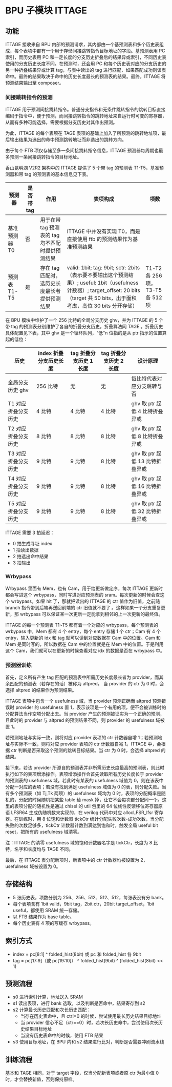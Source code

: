 # BPU 子模块 ITTAGE

## 功能

ITTAGE 接收来自 BPU 内部的预测请求，其内部由一个基预测表和多个历史表组成，每个表项中都有一个用于存储间接跳转指令目标地址的字段。基预测表用 PC 索引，而历史表用 PC 和一定长度的分支历史折叠后的结果异或索引，不同历史表使用的分支历史长度不同。在预测时，还会用 PC 和每个历史表对应的分支历史的另一种折叠结果异或计算 tag，与表中读出的 tag 进行匹配，如果匹配成功则该表命中。最终的结果取决于命中的历史长度最长的预测表的结果。最终，ITTAGE 将预测结果输出至 composer。

### 间接跳转指令的预测

ITTAGE 用于预测间接跳转指令。普通分支指令和无条件跳转指令的跳转目标直接编码于指令中，便于预测，而间接跳转指令的跳转地址来自运行时可变的寄存器，从而有多种可能选择，需要根据分支历史对其作出预测。

为此，ITTAGE 的每个表项在 TAGE 表项的基础上加入了所预测的跳转地址项，最后输出结果为选出的命中预测跳转地址而非选出的跳转方向。

由于每个 FTB 项仅存储至多一条间接跳转指令信息，ITTAGE 预测器每周期也最多预测一条间接跳转指令的目标地址。

香山昆明湖 V2R2 架构中的 ITTAGE 提供了 5 个带 tag 的预测表 T1-T5，基准预测器和带 tag 的预测表的基本信息见下表。

| **预测器**    | **是否带 tag** | **作用**                                         | **表项构成**                                                                                                   | **项数**                        |
| ------------- | -------------- | ------------------------------------------------ | -------------------------------------------------------------------------------------------------------------- | ------------------------------- |
| 基准预测器 T0 | 否             | 用于在带 tag 预测表的 tag 均不匹配时提供预测结果 | ITTAGE 中并没有实现 T0，而是直接使用 ftb 的预测结果作为基准预测结果                                            |                                 |
| 预测表 T1-T5  | 是             | 存在 tag 匹配时，选历史长度最长者提供预测结果    | valid: 1bit; tag: 9bit; sctr: 2bits（表示要不要输出这个预测结果）; useful: 1bit（usefulness 计数器）; target_offset: 20 bits（target 共 50 bits，出于面积考虑，高位 30 bits 分开存储） | T1-T2 各 256 项， T3-T5 各 512 项 |

在 BPU 模块中维护了一个 256 比特的全局分支历史 ghv，并为 ITTAGE 的 5 个带 tag 的预测表分别维护了各自的折叠分支历史，折叠算法同 TAGE 。折叠历史具体配置见下表，其中 ghv 是一个循环队列，"低"n 位指的是从 ptr 指示的位置算起的低位：

| **历史**            | **index 折叠分支历史长度** | **tag 折叠分支历史 1 长度** | **tag 折叠分支历史 2 长度** | **设计原理**                    |
| ------------------- | -------------------------- | --------------------------- | --------------------------- | ------------------------------- |
| 全局分支历史 ghv    | 256 比特                   | 无                          | 无                          | 每比特代表对应分支跳转与否      |
| T1 对应折叠分支历史 | 4 比特                     | 4 比特                      | 4 比特                      | ghv 取 ptr 起低 4 比特折叠异或  |
| T2 对应折叠分支历史 | 8 比特                     | 8 比特                      | 8 比特                      | ghv 取 ptr 起低 8 比特折叠异或  |
| T3 对应折叠分支历史 | 9 比特                     | 9 比特                      | 8 比特                      | ghv 取 ptr 起低 13 比特折叠异或 |
| T4 对应折叠分支历史 | 9 比特                     | 9 比特                      | 8 比特                      | ghv 取 ptr 起低 16 比特折叠异或 |
| T5 对应折叠分支历史 | 9 比特                     | 9 比特                      | 8 比特                      | ghv 取 ptr 起低 32 比特折叠异或 |

ITTAGE 需要 3 拍延迟：

* 0 拍生成寻址 index
* 1 拍读出数据
* 2 拍选出命中结果
* 3 拍输出

### Wrbypass

Wrbypass 里面有 Mem，也有 Cam，用于给更新做定序，每次 ITTAGE 更新时都会写进这个 wrbypass，同时写进对应预测表的 sram。每次更新的时候会查这个 wrbypass，如果 hit 了，那就把读出的 ITTAGE 的 ctr 值作为旧值，之前随 branch 指令带到后端再送回前端的 ctr 旧值就不要了 。这样如果一个分支重复更新，那 wrbypass 可以保证某一次更新一定能拿到相邻的上一次更新的最终值。

ITTAGE 的每一个预测表 T1~T5 都有着一个对应的 wrbypass，每个预测表的 wrbypass 中，Mem 都有 4 个 entry，每个 entry 存储 1 个 ctr；Cam 有 4 个 entry，输入更新的 idx 和 tag 就可以读到对应数据在 Cam 中的位置。Cam 和 Mem 是同时写的，所以数据在 Cam 中的位置就是在 Mem 中的位置。于是利用这个 Cam，我们就可以在更新的时候查看对应 idx 的数据是否在 wrbypass 中。

### 预测器训练

首先，定义所有产生 tag 匹配的预测表中所需历史长度最长者为 provider，而其余匹配的预测表（若存在的话）被称为 altpred。 当 provider 的 ctr 为 0 时，会选择 altpred 的结果作为预测结果。

ITTAGE 表项中包含一个 usefulness 域，当 provider 预测正确而 altpred 预测错误时 provider 的 usefulness 置 1，表示该项是一个有用的项，便不会被训练时的分配算法当作空项分配出去。当 provider 产生的预测被证实为一个正确的预测，且此时的 provider 与 altpred 的预测结果不同，则 provider 的 usefulness 域被置 1。

若预测地址与实际一致，则将对应 provider 表项的 ctr 计数器自增 1；若预测地址与实际不一致，则将对应 provider 表项的 ctr 计数器自减 1。ITTAGE 中，会根据 ctr 判断是否采取这个预测的跳转目标结果。当 ctr 为 0 时，会选择 altpred 的结果。

接下来，若该 provider 所源自的预测表并非所需历史长度最高的预测表，则此时执行如下的表项增添操作。表项增添操作会首先读取所有历史长度长于 provider 的预测表的 usefulness 域。若此时有某表的 usefulness 域值为 0，则在该表中分配一对应的表项；若没有找到满足 usefulness 域值为 0 的表，则分配失败。当有多个预测表（如 Tj,Tk 两项）的 usefulness 域均为 0 时，表项的分配概率是随机的，分配的时候随机把某些 table 给 mask 掉，让它不会每次都分配同一个。这里的表项分配的随机性是通过 chisel 的 util 包里的 64 位线性反馈移位寄存器原语 LFSR64 生成伪随机数来实现的，在 verilog 代码中对应 allocLFSR_lfsr 寄存器。在训练时，用 8 位饱和计数器 tickCtr 统计分配失败次数-成功次数，当分配失败的次数足够多，tickCtr 计数器计数到满达到饱和时，触发全局 useful bit reset，把所有的 usefulness 域清零。

注：ITTAGE 的清零 usefulness 域的饱和计数器名字是 tickCtr，长度为 8 比特，名字和长度均与 TAGE 不同。

最后，在 ITTAGE 表分配新项时，新表项中的 ctr 计数器均被设置为 2，usefulness 域被设置为 0。

## 存储结构

* 5 张历史表，项数分别为 256、256、512、512、512，每张表没有分 bank。
* 每个表项含有 1bit valid，9bit tag，2bit ctr，20bit target_offset，1bit useful，都使用 SRAM 统一存储。
* 以 FTB 结果作为 base table。
* 每个历史表有 4 项的写缓存 wrbypass。

## 索引方式

* index = pc[8:1] ^ folded_hist(8bit) 或 pc 和 folded_hist 各 9bit
* tag = pc[17:9]（或 pc[19:10]） ^ folded_hist(9bit) ^ (folded_hist(8bit) << 1)

## 预测流程

* s0 进行索引计算，地址送入 SRAM
* s1 读出表项，进行 bank 选取，以及判断是否命中，结果寄存到 s2
* s2 计算最长历史匹配和次长历史匹配：
  * 当存在历史表命中，且 ctr!=0 的时候，尝试使用最长历史结果目标地址
  * 当 provider 信心不足（ctr==0）时，若次长历史命中，尝试使用次长历史结果目标地址
  * 当没有历史表命中的时候，使用 FTB 结果
* s3 使用目标地址，在 BPU 内和 s2 结果进行比对，判断是否需要冲刷流水线

## 训练流程

基本和 TAGE 相同，对于 target 字段，仅当分配新表项或者原 ctr 为最小值 0 时，才会替换新值，否则保持原样。
